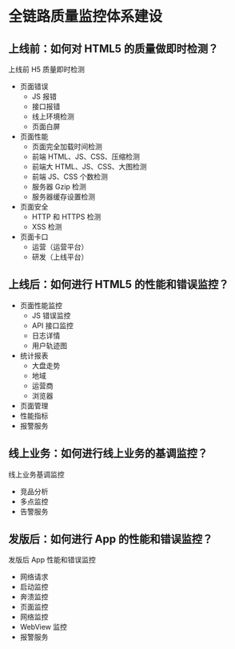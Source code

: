 # 全链路质量监控体系建设

## 上线前：如何对 HTML5 的质量做即时检测？

上线前 H5 质量即时检测
- 页面错误
    - JS 报错
    - 接口报错
    - 线上环境检测
    - 页面白屏
- 页面性能
    - 页面完全加载时间检测
    - 前端 HTML、JS、CSS、压缩检测
    - 前端大 HTML、JS、CSS、大图检测
    - 前端 JS、CSS 个数检测
    - 服务器 Gzip 检测
    - 服务器缓存设置检测
- 页面安全
    - HTTP 和 HTTPS 检测
    - XSS 检测
- 页面卡口
    - 运营（运营平台）
    - 研发（上线平台）

## 上线后：如何进行 HTML5 的性能和错误监控？

- 页面性能监控
    - JS 错误监控
    - API 接口监控
    - 日志详情
    - 用户轨迹图
- 统计报表
    - 大盘走势
    - 地域
    - 运营商
    - 浏览器
- 页面管理
- 性能指标
- 报警服务

## 线上业务：如何进行线上业务的基调监控？

线上业务基调监控
- 竞品分析
- 多点监控
- 告警服务

## 发版后：如何进行 App 的性能和错误监控？

发版后 App 性能和错误监控
- 网络请求
- 启动监控
- 奔溃监控
- 页面监控
- 网络监控
- WebView 监控
- 报警服务

